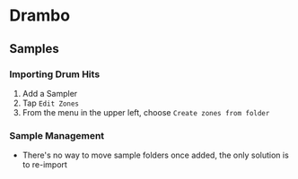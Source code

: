 # Drambo

## Samples

### Importing Drum Hits

1. Add a Sampler
2. Tap `Edit Zones`
3. From the menu in the upper left, choose `Create zones from folder`

### Sample Management

- There's no way to move sample folders once added, the only solution is to re-import
